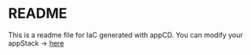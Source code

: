 # README
This is a readme file for IaC generated with appCD.
You can modify your appStack -> [here](http://cloud.stackgen.com/appstacks/14941cbc-a1cc-44c2-af97-52f4d7555878)
